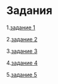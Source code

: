 # Задания
<p>1.<a href="https://github.com/RomanVanLenSi/zadan/blob/master/%E2%84%961/README.md">задание 1</a></p>
<p>2.<a href="https://github.com/RomanVanLenSi/zadan/blob/master/%E2%84%962/README.md">задание 2</a></p>
<p>3.<a href="https://github.com/RomanVanLenSi/zadan/blob/master/%E2%84%963/README.md">задание 3</a></p>
<p>4.<a href="https://github.com/RomanVanLenSi/zadan/blob/master/%E2%84%964/index.html">задание 4</a></p>
<p>5.<a href="https://github.com/RomanVanLenSi/zadan/blob/master/%E2%84%965/README.md">задание 5</a></p>